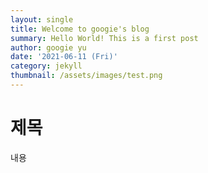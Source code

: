 ```yaml
---
layout: single
title: Welcome to googie's blog
summary: Hello World! This is a first post
author: googie yu
date: '2021-06-11 (Fri)'
category: jekyll
thumbnail: /assets/images/test.png
---
```




# 제목



내용

